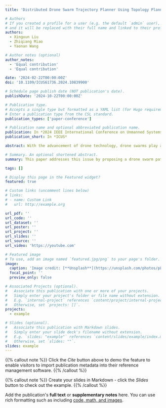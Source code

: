 ```yaml
---
title: 'Distributed Drone Swarm Trajectory Planner Using Topology Planning Under Communication Delay'

# Authors
# If you created a profile for a user (e.g. the default `admin` user), write the username (folder name) here
# and it will be replaced with their full name and linked to their profile.
authors:
  - Xingxun Liu
  - Zhiqiang Miao
  - Yaonan Wang

# Author notes (optional)
author_notes:
  - 'Equal contribution'
  - 'Equal contribution'

date: '2024-02-22T00:00:00Z'
doi: '10.1109/ICUS61736.2024.10839900'

# Schedule page publish date (NOT publication's date).
publishDate: '2024-10-22T00:00:00Z'

# Publication type.
# Accepts a single type but formatted as a YAML list (for Hugo requirements).
# Enter a publication type from the CSL standard.
publication_types: ['paper-conference']

# Publication name and optional abbreviated publication name.
publication: In *2024 IEEE International Conference on Unmanned Systems (ICUS)*
publication_short: In *ICUS*

abstract: With the advancement of drone technology, drone swarms play a vital role in various applications. In drone swarms, path planning is crucial for ensuring both the efficiency and safety of swarm operations. However, in dynamic environments, communication delays may lead to instability and inefficiency in path planning. This paper addresses this issue by proposing a drone swarm path planning algorithm that takes communication delays into account. By analyzing the impact of communication delays on path planning and designing corresponding strategies to optimize the planning process, this algorithm aims to enhance the efficiency and safety of drone swarm operations. Through experimental validation, our computation time is reduced by 10.24%, proving the efficiency of the proposed method.

# Summary. An optional shortened abstract.
summary: This paper addresses this issue by proposing a drone swarm path planning algorithm that takes communication delays into account.

tags: []

# Display this page in the Featured widget?
featured: true

# Custom links (uncomment lines below)
# links:
# - name: Custom Link
#   url: http://example.org

url_pdf: ''
url_code: ''
url_dataset: ''
url_poster: ''
url_project: ''
url_slides: ''
url_source: ''
url_video: 'https://youtube.com'

# Featured image
# To use, add an image named `featured.jpg/png` to your page's folder.
image:
  caption: 'Image credit: [**Unsplash**](https://unsplash.com/photos/pLCdAaMFLTE)'
  focal_point: ''
  preview_only: false

# Associated Projects (optional).
#   Associate this publication with one or more of your projects.
#   Simply enter your project's folder or file name without extension.
#   E.g. `internal-project` references `content/project/internal-project/index.md`.
#   Otherwise, set `projects: []`.
projects:
  - example

# Slides (optional).
#   Associate this publication with Markdown slides.
#   Simply enter your slide deck's filename without extension.
#   E.g. `slides: "example"` references `content/slides/example/index.md`.
#   Otherwise, set `slides: ""`.
slides: example
---
```


{{% callout note %}}
Click the _Cite_ button above to demo the feature to enable visitors to import publication metadata into their reference management software.
{{% /callout %}}

{{% callout note %}}
Create your slides in Markdown - click the _Slides_ button to check out the example.
{{% /callout %}}

Add the publication's **full text** or **supplementary notes** here. You can use rich formatting such as including [code, math, and images](https://docs.hugoblox.com/content/writing-markdown-latex/).
